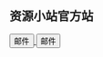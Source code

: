 ## 资源小站官方站
<a target="_blank" href="mailto:ziyuanxiaozhan@163.com">
<button type="button">邮件</button>
</a>
<a target="_blank" href="mailto:ziyuanxiaozhan@outlook.com">
<button type="button">邮件</button>
</a>
